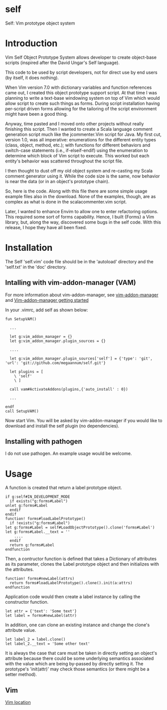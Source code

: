 # self

Self: Vim prototype object system

# Introduction

Vim Self Object Prototype System allows developer to create 
object-base scripts (inspired after the David Ungar's Self language). 

This code to be used by script developers, not for direct use by
end users (by itself, it does nothing).

When Vim version 7.0 with dictionary variables and function references
came out, I created this object prototype support script. At that time 
I was planning to write a text-base windowing system on top of Vim which
would allow script to create such things as forms. During script
installation having per-script driven forms allowing for the tailoring
of the script environment might have been a good thing.

Anyway, time pasted and I moved onto other projects without really
finishing this script. Then I wanted to create a Scala language
comment generation script much like the jcommenter.Vim script for
Java. My first cut, version 1.0, was all imperative: enumerations for
the different entity types (class, object, 
method, etc.); with functions for different behaviors and 
switch-case statements (i.e., if-elseif-endif) using the enumeration 
to determine which block of Vim script to execute. This worked
but each entity's behavior was scattered throughout the script file.

I then thought to dust off my old object system and re-casting my
Scala comment generator using it. While the code size is the same,
now behavior is near the data (or in an object's prototype chain).

So, here is the code. Along with this file there are some simple usage
example files also in the download. None of the examples, though, are
as complex as what is done in the scalacommenter.vim script.

Later, I wanted to enhance Envim to allow one to enter refactoring options.
This required some sort of forms capability. Hence, I built {Forms}
a Vim library, but, along the way, discovered some bugs in the self code.
With this release, I hope they have all been fixed.

# Installation

The Self 'self.vim' code file should be in the 'autoload' directory and the
'self.txt' in the 'doc' directory.

## Intalling with vim-addon-manager (VAM)

For more information about vim-addon-manager, see [vim-addon-manager](https://github.com/MarcWeber/vim-addon-manager) and [Vim-addon-manager getting started](https://github.com/MarcWeber/vim-addon-manager/blob/master/doc/vim-addon-manager-getting-started.txt)

In your .vimrc, add self as shown below:

    fun SetupVAM()

      ...

      let g:vim_addon_manager = {}
      let g:vim_addon_manager.plugin_sources = {}

      ....

      let g:vim_addon_manager.plugin_sources['self'] = {'type': 'git', 'url': 'git://github.com/megaannum/self.git'}

      let plugins = [
        \ 'self'
        \ ]

      call vam#ActivateAddons(plugins,{'auto_install' : 0})

      ...

    endf
    call SetupVAM()


Now start Vim. You will be asked by vim-addon-manager 
if you would like to download and install the self plugin (no dependencies).

## Installing with pathogen

I do not use pathogen. An example usage would be welcome.

# Usage

A function is created that return a label prototype object.

    if g:self#IN_DEVELOPMENT_MODE
      if exists("g:forms#Label")
	unlet g:forms#Label
      endif
    endif
    function! forms#loadLabelPrototype()
      if !exists("g:forms#Label")
	let g:forms#Label = self#LoadObjectPrototype().clone('forms#Label')
	let g:forms#Label.__text = ''
        ....
      endif
      return g:forms#Label
    endfunction

Then, a contructor function is defined that takes a Dictionary of attributes
as its parameter, clones the Label prototype object and then initializes
with the attributes.

    function! forms#newLabel(attrs)
      return forms#loadLabelPrototype().clone().init(a:attrs)
    endfunction

Application code would then create a label instance by calling the
constructor function.

    let attr = {'text': 'Some text'}
    let label = forms#newLabel(attr)

In addition, one can clone an existing instance and change the clone's
attribute value.

    let label_2 = label.clone()
    let label_2.__text = 'Some other text'

It is always the case that care must be taken in directly setting an object's
attribute because there could be some underlying semantics associated with the
value which are being by-passed by directly setting it. The prototype's
'init(attr)' may check those semantics (or there might be a setter method).

## Vim

[Vim location](http://www.vim.org/scripts/script.php?script_id=3072)
